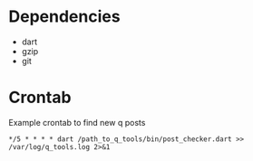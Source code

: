 # Dependencies

- dart
- gzip
- git

# Crontab 

Example crontab to find new q posts
```
*/5 * * * * dart /path_to_q_tools/bin/post_checker.dart >> /var/log/q_tools.log 2>&1
```
